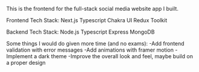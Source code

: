 This is the frontend for the full-stack social media website app I built.

Frontend Tech Stack:
Next.js
Typescript
Chakra UI
Redux Toolkit

Backend Tech Stack:
Node.js
Typescript
Express
MongoDB

Some things I would do given more time (and no exams):
-Add frontend validation with error messages
-Add animations with framer motion
-Implement a dark theme
-Improve the overall look and feel, maybe build on a proper design
